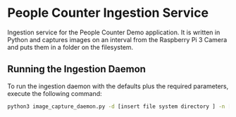 # People Counter Ingestion Service

Ingestion service for the People Counter Demo application. It is written in Python and captures images on an interval from the Raspberry Pi 3 Camera and puts them in a folder on the filesystem.

## Running the Ingestion Daemon

To run the ingestion daemon with the defaults plus the required parameters, execute the following command:

```bash
python3 image_capture_daemon.py -d [insert file system directory ] -n [insert MQTT user] -p [insert MQTT password] -s [insert MQTT host] -e [insert MQTT port] -v [insert Pulse IoT Center UUID for the device]
```
